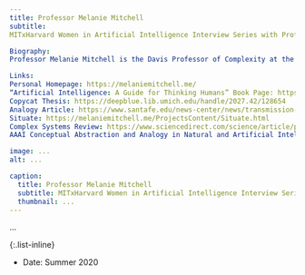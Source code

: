 ```yaml
---
title: Professor Melanie Mitchell
subtitle:
MITxHarvard Women in Artificial Intelligence Interview Series with Professor Melanie Mitchell, interviewed by Katie Collins, MIT '21

Biography:
Professor Melanie Mitchell is the Davis Professor of Complexity at the Santa Fe Institute, and Professor of Computer Science (currently on leave) at Portland State University. Her current research focuses on conceptual abstraction, analogy-making, and visual recognition in artificial intelligence systems. Prof. Mitchell is the author or editor of six books and numerous scholarly papers in the fields of artificial intelligence, cognitive science, and complex systems. Her book Complexity: A Guided Tour (Oxford University Press) won the 2010 Phi Beta Kappa Science Book Award and was named by Amazon.com as one of the ten best science books of 2009. Her latest book is Artificial Intelligence: A Guide for Thinking Humans. Prof. Mitchell originated the Santa Fe Institute's Complexity Explorer platform, which offers online courses and other educational resources related to the field of complex systems. Her online course “Introduction to Complexity” has been taken by over 25,000 students, and is one of Course Central’s “top fifty online courses of all time”. Prof. Mitchell received a Ph.D. in Computer Science from the University of Michigan working with Prof. Douglas Hofstater.  

Links:
Personal Homepage: https://melaniemitchell.me/
“Artificial Intelligence: A Guide for Thinking Humans” Book Page: https://melaniemitchell.me/aibook/
Copycat Thesis: https://deepblue.lib.umich.edu/handle/2027.42/128654
Analogy Article: https://www.santafe.edu/news-center/news/transmission-t-009-melanie-mitchell
Situate: https://melaniemitchell.me/ProjectsContent/Situate.html
Complex Systems Review: https://www.sciencedirect.com/science/article/pii/S000437020600083X
AAAI Conceptual Abstraction and Analogy in Natural and Artificial Intelligence Symposium Page: https://sites.google.com/pdx.edu/abstractionfall2020 

image: ...
alt: ...

caption:
  title: Professor Melanie Mitchell
  subtitle: MITxHarvard Women in Artificial Intelligence Interview Series with Professor Melanie Mitchell, interviewed by Katie Collins, MIT '21
  thumbnail: ...
---
```

...

{:.list-inline}
- Date: Summer 2020

